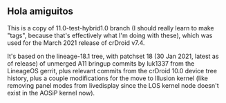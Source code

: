 ## Hola amiguitos

This is a copy of 11.0-test-hybrid1.0 branch (I should really learn to make "tags", because that's effectively what I'm doing with these), which was used for the March 2021 release of crDroid v7.4.

It's based on the lineage-18.1 tree, with patchset 18 (30 Jan 2021, latest as of release) of unmerged A11 bringup commits by luk1337 from the LineageOS gerrit, plus relevant commits from the crDroid 10.0 device tree history, plus a couple modifications for the move to Illusion kernel (like removing panel modes from livedisplay since the LOS kernel node doesn't exist in the AOSiP kernel now). 
